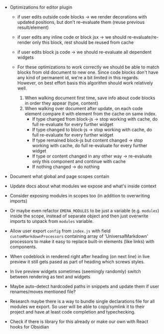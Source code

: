 * Optimizations for editor plugin
    * if user edits outside code blocks -> we render decorations with updated positions, but don't re-evaluate them (reuse previous result/element)
    * if user edits any inline code or block jsx -> we should re-evaluate/re-render only this block, rest should be reused from cache
    * if user edits block js code -> we should re-evaluate all dependent widgets

    * For these optimizations to work correctly we should be able to match blocks from old document to new one. Since code blocks don't have any kind of permanent id, we're a bit limited in this regards. However, on best effort basis this algorithm should work relatively well.
        1. When walking document first time, save info about code blocks in order they appear (type, content)
        2. When walking over document after update, on each code element compare it with element from the cache on same index. 
            * If type changed from block-js -> stop working with cache, do full re-evaluate for every further widget
            * If type changed to block-js -> stop working with cache, do full re-evaluate for every further widget
            * If type remained block-js but content changed -> stop working with cache, do full re-evaluate for every further widget
            * If type or content changed in any other way -> re-evaluate only this component and continue with cache
            * If nothing changed -> do nothing


* Document what global and page scopes contain
* Update docs about what modules we expose and what's inside context

* Consider exposing modules in scopes too (in addition to overwriting imports)
* Or maybe even refactor `EMERA_MODULES` to be just a variable (e.g. `modules`) inside the scope, instead of separate object and then just overwrite imports to unpack from `modules` variable.

* Allow user export `config` from `index.js` with field `customMarkdownProcessors` containing array of 'UniversalMarkdown' processors to make it easy to replace built-in elements (like links) with components.

* When codeblock in rendered right after heading (on next line) in live preview it still gets pased as part of heading which screws styles.

* In live preview widgets sometimes (seemingly randomly) switch between rendering as text and widgets

* Maybe auto-detect hardcoded paths in snippets and update them if user renames/moves mentioned file?

* Research maybe there is a way to bundle single declarations file for all modules we export. So user will be able to copy/symlink it to their project and have at least code completion and typechecking.

* Check if there is library for this already or make our own with React hooks for Obsidian
